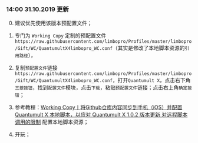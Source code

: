 
### 14:00 31.10.2019 更新
0. 建议优先使用该版本预配置文件；
1. 专门为 `Working Copy` 定制的预配置文件 `https://raw.githubusercontent.com/limbopro/Profiles/master/limbopro/Gift/WC/QuantumultX4limbopro_WC.conf`（其实是修改了本地脚本资源的`引用路径`），

2. 复制`预配置文件`链接`https://raw.githubusercontent.com/limbopro/Profiles/master/limbopro/Gift/WC/QuantumultX4limbopro_WC.conf`，打开`Quantumult X`，点击右下角`三菱按钮`，找到`配置文件`模块，点击`下载`，粘贴`预配置文件`链接；点击右上角`确定按钮`；

3. 参考教程：[Working Copy丨将Github仓库内容同步到手机（iOS）并配置 Quantumult X 本地脚本，以应对 Quantumult X 1.0.2 版本更新 对远程脚本调用的限制](https://limbopro.xyz/archives/workingcopy.html) 配置本地脚本资源；

4. 开玩；
